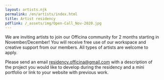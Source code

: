 ```yaml
---
layout: artists.njk
permalink: /en/artists/index.html
title: Artist residency
pdflink: /_assets/img/Open-Call_Nov-2020.jpg
---
```


We are inviting artists to join our Officina community for 2 months starting in November/December! You will receive free use of our workspace and creative support from our members. All types of artists are welcome to apply.

Please send an email residency.officina@gmail.com with a description of the project you would like to develop during the residency and a mini portfolio or link to your website with previous work.